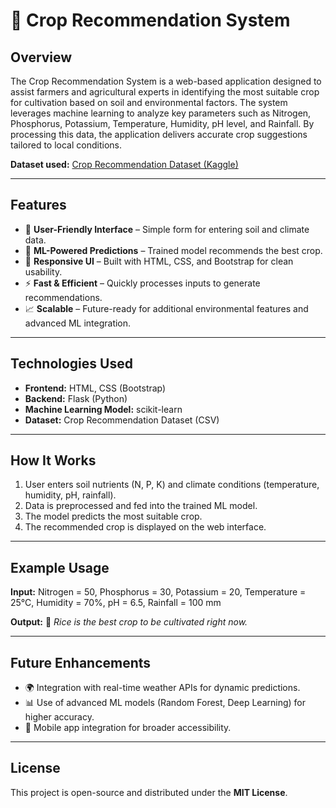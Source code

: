 # 🌱 Crop Recommendation System

## Overview

The Crop Recommendation System is a web-based application designed to assist farmers and agricultural experts in identifying the most suitable crop for cultivation based on soil and environmental factors. The system leverages machine learning to analyze key parameters such as Nitrogen, Phosphorus, Potassium, Temperature, Humidity, pH level, and Rainfall. By processing this data, the application delivers accurate crop suggestions tailored to local conditions.

**Dataset used:** [Crop Recommendation Dataset (Kaggle)](https://www.kaggle.com/datasets/atharvaingle/crop-recommendation-dataset)

---

## Features

* 🌾 **User-Friendly Interface** – Simple form for entering soil and climate data.
* 🤖 **ML-Powered Predictions** – Trained model recommends the best crop.
* 🎨 **Responsive UI** – Built with HTML, CSS, and Bootstrap for clean usability.
* ⚡ **Fast & Efficient** – Quickly processes inputs to generate recommendations.
* 📈 **Scalable** – Future-ready for additional environmental features and advanced ML integration.

---

## Technologies Used

* **Frontend:** HTML, CSS (Bootstrap)
* **Backend:** Flask (Python)
* **Machine Learning Model:** scikit-learn
* **Dataset:** Crop Recommendation Dataset (CSV)

---

## How It Works

1. User enters soil nutrients (N, P, K) and climate conditions (temperature, humidity, pH, rainfall).
2. Data is preprocessed and fed into the trained ML model.
3. The model predicts the most suitable crop.
4. The recommended crop is displayed on the web interface.

---

## Example Usage

**Input:**
Nitrogen = 50, Phosphorus = 30, Potassium = 20, Temperature = 25°C, Humidity = 70%, pH = 6.5, Rainfall = 100 mm

**Output:**
🌾 *Rice is the best crop to be cultivated right now.*

---

## Future Enhancements

* 🌍 Integration with real-time weather APIs for dynamic predictions.
* 📊 Use of advanced ML models (Random Forest, Deep Learning) for higher accuracy.
* 📡 Mobile app integration for broader accessibility.

---

## License

This project is open-source and distributed under the **MIT License**.
